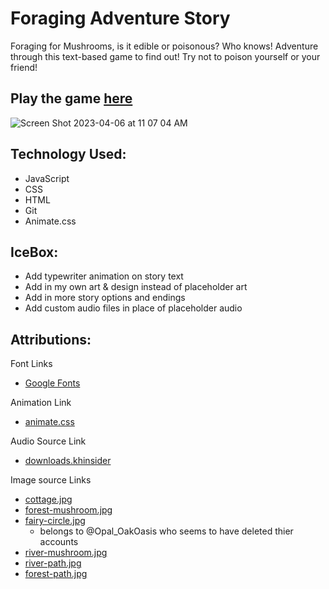 # Foraging Adventure Story
Foraging for Mushrooms, is it edible or poisonous? Who knows! Adventure through this text-based game to find out! Try not to poison yourself or your friend!
## Play the game [here](https://foraging-adventure.netlify.app)

![Screen Shot 2023-04-06 at 11 07 04 AM](https://user-images.githubusercontent.com/127788664/230435773-1d9a0b46-8e8e-4667-92aa-fa655c7a36e0.png)

## Technology Used:
- JavaScript
- CSS
- HTML
- Git
- Animate.css

## IceBox:
- Add typewriter animation on story text
- Add in my own art & design instead of placeholder art
- Add in more story options and endings
- Add custom audio files in place of placeholder audio

## Attributions:
Font Links
 - [Google Fonts](https://fonts.google.com/)

Animation Link
- [animate.css](https://animate.style/)

Audio Source Link
- [downloads.khinsider](https://downloads.khinsider.com/game-soundtracks/album/animal-crossing-new-horizons-2020-switch-gamerip)

Image source Links
- [cottage.jpg](https://i.pinimg.com/originals/97/85/ac/9785accb11bc4122ffbc381ea46eea01.jpg)
- [forest-mushroom.jpg](https://www.reddit.com/r/ac_newhorizons/comments/k3dtuj/foraging_for_mushrooms/)
- [fairy-circle.jpg](https://i.pinimg.com/originals/0f/c8/05/0fc8055774c200d5cab83d706fc90d33.jpg)
  - belongs to @Opal_OakOasis who seems to have deleted thier accounts
- [river-mushroom.jpg](https://pin.it/1tmVxDv)
- [river-path.jpg](https://i.pinimg.com/originals/41/28/e7/4128e743bd9ba254262536233f850f02.jpg)
- [forest-path.jpg](https://www.instagram.com/p/CM6XKJaJFtZ/)